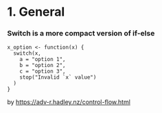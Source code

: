 # 1. General 

### Switch is a more compact version of if-else

```
x_option <- function(x) {
  switch(x,
    a = "option 1",
    b = "option 2",
    c = "option 3",
    stop("Invalid `x` value")
  )
}
```
by https://adv-r.hadley.nz/control-flow.html

